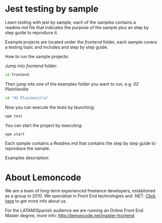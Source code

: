 # Jest testing by sample

Learn testing with jest by sample, each of the samples contains a readme.md file that indicates the purpose of the sample plus an step by step guide to reproduce it.

Example projects are located under the _frontend_ folder, each sample covers a testing topic and includes and step by step guide.

How to run the sample projects:

Jump into _frontend_ folder:

```bash
cd frontend
```

Then jump into one of the examples folder you want to run, e.g. _02 PlainVanilla_ 

```bash
cd "02 PlainVanilla"
```

Now you can execute the tests by launching:

```bash
npm test
```

You can start the project by executing:

```bash
npm start
```

Each sample contains a _Readme.md_ that contains the step by step guide to reproduce the sample.

Examples description:



# About Lemoncode

We are a team of long-term experienced freelance developers, established as a group in 2010.
We specialize in Front End technologies and .NET. [Click here](http://lemoncode.net/services/en/#en-home) to get more info about us.

For the LATAM/Spanish audience we are running an Online Front End Master degree, more info: http://lemoncode.net/master-frontend
